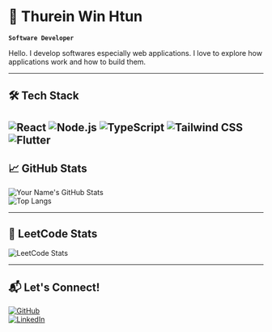 # 🚀 Thurein Win Htun

**`Software Developer`**

Hello. I develop softwares especially web applications. I love to explore how applications work and how to build them. 

---

## 🛠 Tech Stack
![React](https://img.shields.io/badge/React-%2361DAFB.svg?style=flat&logo=react&logoColor=black) 
![Node.js](https://img.shields.io/badge/Node.js-%23339933.svg?style=flat&logo=nodedotjs&logoColor=white) 
![TypeScript](https://img.shields.io/badge/TypeScript-%233178C6.svg?style=flat&logo=typescript&logoColor=white) 
![Tailwind CSS](https://img.shields.io/badge/Tailwind%20CSS-%2338B2AC.svg?style=flat&logo=tailwind-css&logoColor=white)  
![Flutter](https://img.shields.io/badge/Flutter-02569B?style=flat&logo=flutter&logoColor=white)
---

## 📈 GitHub Stats  
![Your Name's GitHub Stats](https://github-readme-stats.vercel.app/api?username=HowardHarrison&show_icons=true&theme=dark)  
![Top Langs](https://github-readme-stats.vercel.app/api/top-langs/?username=HowardHarrison&layout=compact&theme=dark)
 
---

## 🧠 LeetCode Stats  

![LeetCode Stats](https://leetcard.jacoblin.cool/HowardHarrison?theme=dark&font=Baloo%202&extension=activity)

---

## 📬 Let's Connect!  

[![GitHub](https://img.shields.io/badge/GitHub-%2312100E.svg?style=flat&logo=github&logoColor=white)](https://github.com/HowardHarrison)  
[![LinkedIn](https://img.shields.io/badge/LinkedIn-%230077B5.svg?style=flat&logo=linkedin&logoColor=white)]([https://www.linkedin.com/in/yourlinkedin/](https://www.linkedin.com/in/thurein-win-htun-98235a221/)) 
